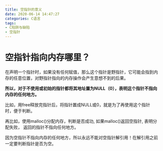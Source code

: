 ```yaml
---
title: 空指针的意义
date: 2020-06-14 14:47:27
categories: C语言
tags:
- C陷阱与缺陷
- 空指针
---
```


# 空指针指向内存哪里？

在声明一个指针时，如果没有任何赋值，那么这个指针是野指针，它可能会指到内存的任意位置，对野指针指向的内存操作会产生意想不到的后果。

**所以，对于不使用或初始的指针都将其地址置为NULL（0），表明这个指针不指向内存的任何地方。**

比如，用free释放完指针后，将指针置成NULL或0，就是为了再使用这个指针时，便于判断。

再比如，使用malloc()分配内存，判断是否成功, 如果malloc()返回空指针, 表明分配失败， 返回的指针不指向任何地方。


因为空指针不指向内存的任何地方，所以永远不能对空指针解引用！在解引用之前一定要判断指针是否为空。
